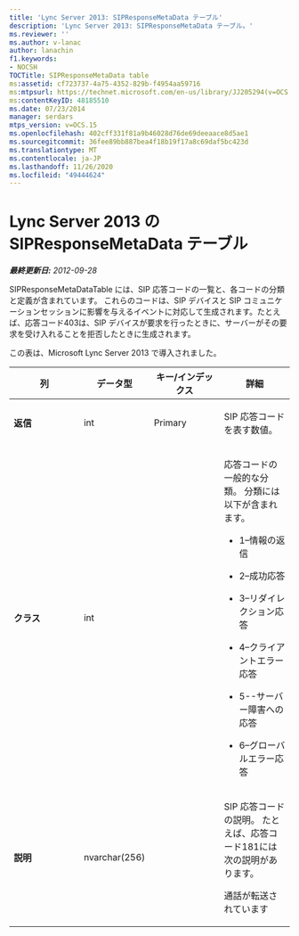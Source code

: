 ```yaml
---
title: 'Lync Server 2013: SIPResponseMetaData テーブル'
description: 'Lync Server 2013: SIPResponseMetaData テーブル。'
ms.reviewer: ''
ms.author: v-lanac
author: lanachin
f1.keywords:
- NOCSH
TOCTitle: SIPResponseMetaData table
ms:assetid: cf723737-4a75-4352-829b-f4954aa59716
ms:mtpsurl: https://technet.microsoft.com/en-us/library/JJ205294(v=OCS.15)
ms:contentKeyID: 48185510
ms.date: 07/23/2014
manager: serdars
mtps_version: v=OCS.15
ms.openlocfilehash: 402cff331f81a9b46028d76de69deeaace8d5ae1
ms.sourcegitcommit: 36fee89bb887bea4f18b19f17a8c69daf5bc423d
ms.translationtype: MT
ms.contentlocale: ja-JP
ms.lasthandoff: 11/26/2020
ms.locfileid: "49444624"
---
```

# <a name="sipresponsemetadata-table-in-lync-server-2013"></a>Lync Server 2013 の SIPResponseMetaData テーブル

<div data-xmlns="http://www.w3.org/1999/xhtml">

<div class="topic" data-xmlns="http://www.w3.org/1999/xhtml" data-msxsl="urn:schemas-microsoft-com:xslt" data-cs="https://msdn.microsoft.com/">

<div data-asp="https://msdn2.microsoft.com/asp">



</div>

<div id="mainSection">

<div id="mainBody">

<span> </span>

_**最終更新日:** 2012-09-28_

SIPResponseMetaDataTable には、SIP 応答コードの一覧と、各コードの分類と定義が含まれています。 これらのコードは、SIP デバイスと SIP コミュニケーションセッションに影響を与えるイベントに対応して生成されます。たとえば、応答コード403は、SIP デバイスが要求を行ったときに、サーバーがその要求を受け入れることを拒否したときに生成されます。

この表は、Microsoft Lync Server 2013 で導入されました。


<table>
<colgroup>
<col style="width: 25%" />
<col style="width: 25%" />
<col style="width: 25%" />
<col style="width: 25%" />
</colgroup>
<thead>
<tr class="header">
<th>列</th>
<th>データ型</th>
<th>キー/インデックス</th>
<th>詳細</th>
</tr>
</thead>
<tbody>
<tr class="odd">
<td><p><strong>返信</strong></p></td>
<td><p>int</p></td>
<td><p>Primary</p></td>
<td><p>SIP 応答コードを表す数値。</p></td>
</tr>
<tr class="even">
<td><p><strong>クラス</strong></p></td>
<td><p>int</p></td>
<td></td>
<td><p>応答コードの一般的な分類。 分類には以下が含まれます。</p>
<ul>
<li><p>1–情報の返信</p></li>
<li><p>2–成功応答</p></li>
<li><p>3–リダイレクション応答</p></li>
<li><p>4–クライアントエラー応答</p></li>
<li><p>5--サーバー障害への応答</p></li>
<li><p>6–グローバルエラー応答</p></li>
</ul></td>
</tr>
<tr class="odd">
<td><p><strong>説明</strong></p></td>
<td><p>nvarchar(256)</p></td>
<td></td>
<td><p>SIP 応答コードの説明。 たとえば、応答コード181には次の説明があります。</p>
<p>通話が転送されています</p></td>
</tr>
</tbody>
</table>


</div>

<span> </span>

</div>

</div>

</div>

